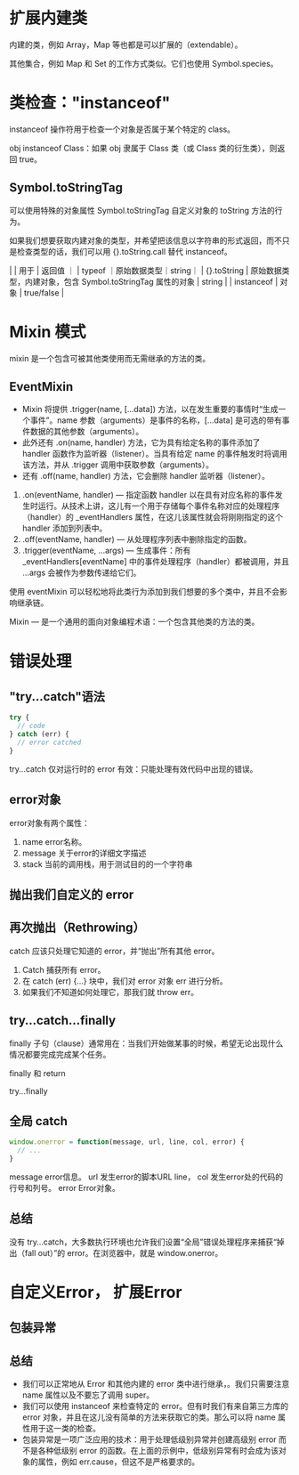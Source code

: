 # 扩展内建类

内建的类，例如 Array，Map 等也都是可以扩展的（extendable）。

其他集合，例如 Map 和 Set 的工作方式类似。它们也使用 Symbol.species。

# 类检查："instanceof"

instanceof 操作符用于检查一个对象是否属于某个特定的 class。

obj instanceof Class：如果 obj 隶属于 Class 类（或 Class 类的衍生类），则返回 true。

## Symbol.toStringTag

可以使用特殊的对象属性 Symbol.toStringTag 自定义对象的 toString 方法的行为。

如果我们想要获取内建对象的类型，并希望把该信息以字符串的形式返回，而不只是检查类型的话，我们可以用 {}.toString.call 替代 instanceof。

| | 用于 | 返回值 ｜
| typeof ｜原始数据类型｜string｜
| {}.toString | 原始数据类型，内建对象，包含 Symbol.toStringTag 属性的对象 | string |
| instanceof | 对象 | true/false |

# Mixin 模式

mixin 是一个包含可被其他类使用而无需继承的方法的类。

## EventMixin

* Mixin 将提供 .trigger(name, [...data]) 方法，以在发生重要的事情时“生成一个事件”。name 参数（arguments）是事件的名称，[...data] 是可选的带有事件数据的其他参数（arguments）。
* 此外还有 .on(name, handler) 方法，它为具有给定名称的事件添加了 handler 函数作为监听器（listener）。当具有给定 name 的事件触发时将调用该方法，并从 .trigger 调用中获取参数（arguments）。
* 还有 .off(name, handler) 方法，它会删除 handler 监听器（listener）。

1. .on(eventName, handler) — 指定函数 handler 以在具有对应名称的事件发生时运行。从技术上讲，这儿有一个用于存储每个事件名称对应的处理程序（handler）的 _eventHandlers 属性，在这儿该属性就会将刚刚指定的这个 handler 添加到列表中。
2. .off(eventName, handler) — 从处理程序列表中删除指定的函数。
3. .trigger(eventName, ...args) — 生成事件：所有 _eventHandlers[eventName] 中的事件处理程序（handler）都被调用，并且 ...args 会被作为参数传递给它们。

使用 eventMixin 可以轻松地将此类行为添加到我们想要的多个类中，并且不会影响继承链。

Mixin — 是一个通用的面向对象编程术语：一个包含其他类的方法的类。

# 错误处理

## "try...catch"语法

```js
try {
  // code
} catch (err) {
  // error catched
}
```

try...catch 仅对运行时的 error 有效：只能处理有效代码中出现的错误。

## error对象

error对象有两个属性：
1. name error名称。
2. message 关于error的详细文字描述
3. stack 当前的调用栈，用于测试目的的一个字符串

## 抛出我们自定义的 error

## 再次抛出（Rethrowing）

catch 应该只处理它知道的 error，并“抛出”所有其他 error。

1. Catch 捕获所有 error。
2. 在 catch (err) {...} 块中，我们对 error 对象 err 进行分析。
3. 如果我们不知道如何处理它，那我们就 throw err。

## try…catch…finally

finally 子句（clause）通常用在：当我们开始做某事的时候，希望无论出现什么情况都要完成完成某个任务。

finally 和 return

try...finally

## 全局 catch

```js
window.onerror = function(message, url, line, col, error) {
  // ...
}
```

message error信息。
url 发生error的脚本URL
line， col 发生error处的代码的行号和列号。
error Error对象。

## 总结
没有 try...catch，大多数执行环境也允许我们设置“全局”错误处理程序来捕获“掉出（fall out）”的 error。在浏览器中，就是 window.onerror。

# 自定义Error， 扩展Error

## 包装异常

## 总结

* 我们可以正常地从 Error 和其他内建的 error 类中进行继承，。我们只需要注意 name 属性以及不要忘了调用 super。
* 我们可以使用 instanceof 来检查特定的 error。但有时我们有来自第三方库的 error 对象，并且在这儿没有简单的方法来获取它的类。那么可以将 name 属性用于这一类的检查。
* 包装异常是一项广泛应用的技术：用于处理低级别异常并创建高级别 error 而不是各种低级别 error 的函数。在上面的示例中，低级别异常有时会成为该对象的属性，例如 err.cause，但这不是严格要求的。
